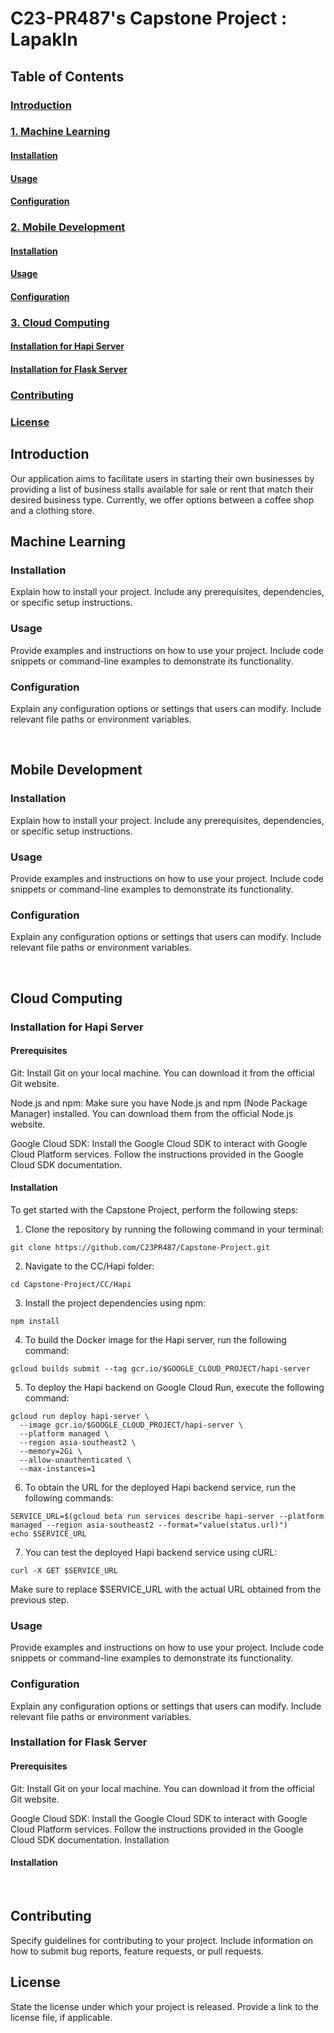 # C23-PR487's Capstone Project : LapakIn

## Table of Contents

### [Introduction](#introduction) 

### [1. Machine Learning](#machinelearning) 

#### [Installation](#installation-1)

#### [Usage](#usage-1)

#### [Configuration](#configuration-1)



### [2. Mobile Development](#mobiledevelopment) 

#### [Installation](#installation-2)

#### [Usage](#usage-2)

#### [Configuration](#configuration-2)



### [3. Cloud Computing](#cloudcomputing)

#### [Installation for Hapi Server](#hapi)

#### [Installation for Flask Server](#flask)

### [Contributing](#contributing)

### [License](#license)


## Introduction <a name="introduction"></a>

Our application aims to facilitate users in starting their own businesses by providing a list of business stalls available for sale or rent that match their desired business type. Currently, we offer options between a coffee shop and a clothing store.

## Machine Learning <a name="machinelearning"></a>

### Installation <a name="installation-1"></a>
Explain how to install your project. Include any prerequisites, dependencies, or specific setup instructions.

### Usage <a name="usage-1"></a>
Provide examples and instructions on how to use your project. Include code snippets or command-line examples to demonstrate its functionality.

### Configuration <a name="configuration-1"></a>
Explain any configuration options or settings that users can modify. Include relevant file paths or environment variables.

<br>

## Mobile Development <a name="mobiledevelopment"></a>

### Installation <a name="installation-2"></a>
Explain how to install your project. Include any prerequisites, dependencies, or specific setup instructions.

### Usage <a name="usage-2"></a>
Provide examples and instructions on how to use your project. Include code snippets or command-line examples to demonstrate its functionality.

### Configuration <a name="configuration-2"></a>
Explain any configuration options or settings that users can modify. Include relevant file paths or environment variables.

<br>

## Cloud Computing <a name="cloudcomputing"></a>

### Installation for Hapi Server<a name="hapi"></a>

#### Prerequisites
Git: Install Git on your local machine. You can download it from the official Git website.

Node.js and npm: Make sure you have Node.js and npm (Node Package Manager) installed. You can download them from the official Node.js website.

Google Cloud SDK: Install the Google Cloud SDK to interact with Google Cloud Platform services. Follow the instructions provided in the Google Cloud SDK documentation.

#### Installation
To get started with the Capstone Project, perform the following steps:
1. Clone the repository by running the following command in your terminal:
```shell
git clone https://github.com/C23PR487/Capstone-Project.git
```

2. Navigate to the CC/Hapi folder:
```shell
cd Capstone-Project/CC/Hapi
```

3. Install the project dependencies using npm:
```shell
npm install
```

4. To build the Docker image for the Hapi server, run the following command:
```shell
gcloud builds submit --tag gcr.io/$GOOGLE_CLOUD_PROJECT/hapi-server
```

5. To deploy the Hapi backend on Google Cloud Run, execute the following command:
```shell
gcloud run deploy hapi-server \
  --image gcr.io/$GOOGLE_CLOUD_PROJECT/hapi-server \
  --platform managed \
  --region asia-southeast2 \
  --memory=2Gi \
  --allow-unauthenticated \
  --max-instances=1
```

6. To obtain the URL for the deployed Hapi backend service, run the following commands:
```shell
SERVICE_URL=$(gcloud beta run services describe hapi-server --platform managed --region asia-southeast2 --format="value(status.url)")
echo $SERVICE_URL
```

7. You can test the deployed Hapi backend service using cURL:
```shell
curl -X GET $SERVICE_URL
```
Make sure to replace $SERVICE_URL with the actual URL obtained from the previous step.

### Usage <a name="usage-3"></a>
Provide examples and instructions on how to use your project. Include code snippets or command-line examples to demonstrate its functionality.

### Configuration <a name="configuration-3"></a>
Explain any configuration options or settings that users can modify. Include relevant file paths or environment variables.

### Installation for Flask Server<a name="flask"></a>

#### Prerequisites

Git: Install Git on your local machine. You can download it from the official Git website.

Google Cloud SDK: Install the Google Cloud SDK to interact with Google Cloud Platform services. Follow the instructions provided in the Google Cloud SDK documentation.
Installation

#### Installation

<br>

## Contributing <a name="contributing"></a>
Specify guidelines for contributing to your project. Include information on how to submit bug reports, feature requests, or pull requests.

## License <a name="license"></a>
State the license under which your project is released. Provide a link to the license file, if applicable.
